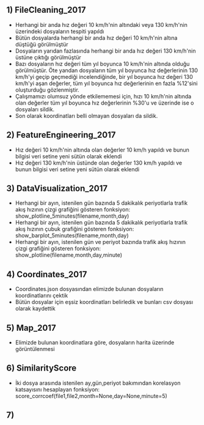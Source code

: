
## 1) FileCleaning_2017
- Herhangi bir anda hız değeri 10 km/h'nin altındaki veya 130 km/h'nin üzerindeki dosyaların tespiti yapıldı
- Bütün dosyalarda herhangi bir anda hız değeri 10 km/h'nin altına düştüğü görülmüştür
- Dosyaların yarıdan fazlasında herhangi bir anda hız değeri 130 km/h'nin üstüne çıktığı görülmüştür
- Bazı dosyaların hız değeri tüm yıl boyunca 10 km/h'nin altında olduğu görülmüştür. Öte yandan dosyaların tüm yıl 
  boyunca hız değerlerinin 130 km/h'yi geçip geçmediği incelendiğinde, bir yıl boyunca hız değeri 130 km/h'yi aşan değerler, 
  tüm yıl boyunca hız değerlerinin en fazla %12'sini oluşturduğu gözlenmiştir.
- Çalışmamızı olumsuz yönde etkilememesi için, hızı 10 km/h'nin altında olan değerler tüm yıl boyunca hız değerlerinin %30'u ve üzerinde ise o dosyaları sildik.
- Son olarak koordinatları belli olmayan dosyaları da sildik.

## 2) FeatureEngineering_2017
- Hız değeri 10 km/h'nin altında olan değerler 10 km/h yapıldı ve bunun bilgisi veri setine yeni sütün olarak eklendi
- Hız değeri 130 km/h'nin üstünde olan değerler 130 km/h yapıldı ve bunun bilgisi veri setine yeni sütün olarak eklendi

## 3) DataVisualization_2017
- Herhangi bir ayın, istenilen gün bazında 5 dakikalık periyotlarla trafik akış hızının çizgi grafiğini gösteren fonksiyon: show_plotline_5minutes(filename,month,day)
- Herhangi bir ayın, istenilen gün bazında 5 dakikalık periyotlarla trafik akış hızının çubuk grafiğini gösteren fonksiyon: show_barplot_5minutes(filename,month,day)
- Herhangi bir ayın, istenilen gün ve periyot bazında  trafik akış hızının çizgi grafiğini gösteren fonksiyon: show_plotline(filename,month,day,minute)

## 4) Coordinates_2017
- Coordinates.json dosyasından elimizde bulunan dosyaların koordinatlarını çektik
- Bütün dosyalar için eşsiz koordinatları belirledik ve bunları csv dosyası olarak kaydettik

## 5) Map_2017 
- Elimizde bulunan koordinatlara göre, dosyaların harita üzerinde görüntülenmesi

## 6) SimilarityScore
- İki dosya arasında istenilen ay,gün,periyot bakımından korelasyon katsayısını hesaplayan fonksiyon: score_corrcoef(file1,file2,month=None,day=None,minute=5)

## 7) 




